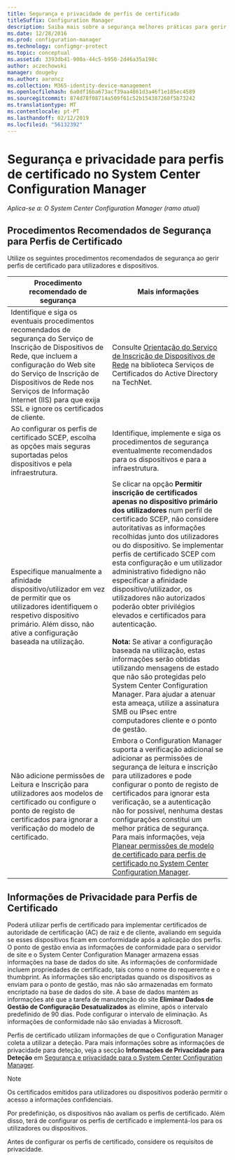 ```yaml
---
title: Segurança e privacidade de perfis de certificado
titleSuffix: Configuration Manager
description: Saiba mais sobre a segurança melhores práticas para gerir perfis de certificado para utilizadores e dispositivos no System Center Configuration Manager.
ms.date: 12/28/2016
ms.prod: configuration-manager
ms.technology: configmgr-protect
ms.topic: conceptual
ms.assetid: 3393db41-900a-44c5-b950-2d46a35a198c
author: aczechowski
manager: dougeby
ms.author: aaroncz
ms.collection: M365-identity-device-management
ms.openlocfilehash: 6a0df16ba673acf39aa4861d3a46f1e185ec4589
ms.sourcegitcommit: 874d78f08714a509f61c52b154387268f5b73242
ms.translationtype: MT
ms.contentlocale: pt-PT
ms.lasthandoff: 02/12/2019
ms.locfileid: "56132392"
---
```

# <a name="security-and-privacy-for-certificate-profiles-in-system-center-configuration-manager"></a>Segurança e privacidade para perfis de certificado no System Center Configuration Manager

*Aplica-se a: O System Center Configuration Manager (ramo atual)*


##  <a name="security-best-practices-for-certificate-profiles"></a>Procedimentos Recomendados de Segurança para Perfis de Certificado  
 Utilize os seguintes procedimentos recomendados de segurança ao gerir perfis de certificado para utilizadores e dispositivos.  

|Procedimento recomendado de segurança|Mais informações|  
|----------------------------|----------------------|  
|Identifique e siga os eventuais procedimentos recomendados de segurança do Serviço de Inscrição de Dispositivos de Rede, que incluem a configuração do Web site do Serviço de Inscrição de Dispositivos de Rede nos Serviços de Informação Internet (IIS) para que exija SSL e ignore os certificados de cliente.|Consulte [Orientação do Serviço de Inscrição de Dispositivos de Rede](http://go.microsoft.com/fwlink/p/?LinkId=309016) na biblioteca Serviços de Certificados do Active Directory na TechNet.|  
|Ao configurar os perfis de certificado SCEP, escolha as opções mais seguras suportadas pelos dispositivos e pela infraestrutura.|Identifique, implemente e siga os procedimentos de segurança eventualmente recomendados para os dispositivos e para a infraestrutura.|  
|Especifique manualmente a afinidade dispositivo/utilizador em vez de permitir que os utilizadores identifiquem o respetivo dispositivo primário. Além disso, não ative a configuração baseada na utilização.|Se clicar na opção **Permitir inscrição de certificados apenas no dispositivo primário dos utilizadores** num perfil de certificado SCEP, não considere autoritativas as informações recolhidas junto dos utilizadores ou do dispositivo. Se implementar perfis de certificado SCEP com esta configuração e um utilizador administrativo fidedigno não especificar a afinidade dispositivo/utilizador, os utilizadores não autorizados poderão obter privilégios elevados e certificados para autenticação.<br /><br /> **Nota:** Se ativar a configuração baseada na utilização, estas informações serão obtidas utilizando mensagens de estado que não são protegidas pelo System Center Configuration Manager. Para ajudar a atenuar esta ameaça, utilize a assinatura SMB ou IPsec entre computadores cliente e o ponto de gestão.|  
|Não adicione permissões de Leitura e Inscrição para utilizadores aos modelos de certificado ou configure o ponto de registo de certificados para ignorar a verificação do modelo de certificado.|Embora o Configuration Manager suporta a verificação adicional se adicionar as permissões de segurança de leitura e inscrição para utilizadores e pode configurar o ponto de registo de certificados para ignorar esta verificação, se a autenticação não for possível, nenhuma destas configurações constitui um melhor prática de segurança. Para mais informações, veja [Planear permissões de modelo de certificado para perfis de certificado no System Center Configuration Manager](../../protect/plan-design/planning-for-certificate-template-permissions.md).|  

## <a name="privacy-information-for-certificate-profiles"></a>Informações de Privacidade para Perfis de Certificado  
 Poderá utilizar perfis de certificado para implementar certificados de autoridade de certificação (AC) de raiz e de cliente, avaliando em seguida se esses dispositivos ficam em conformidade após a aplicação dos perfis. O ponto de gestão envia as informações de conformidade para o servidor de site e o System Center Configuration Manager armazena essas informações na base de dados do site. As informações de conformidade incluem propriedades de certificado, tais como o nome do requerente e o thumbprint. As informações são encriptadas quando os dispositivos as enviam para o ponto de gestão, mas não são armazenadas em formato encriptado na base de dados do site. A base de dados mantém as informações até que a tarefa de manutenção do site **Eliminar Dados de Gestão de Configuração Desatualizados** as elimine, após o intervalo predefinido de 90 dias. Pode configurar o intervalo de eliminação. As informações de conformidade não são enviadas à Microsoft.  

 Perfis de certificado utilizam informações de que o Configuration Manager coleta a utilizar a deteção. Para mais informações sobre as informações de privacidade para deteção, veja a secção **Informações de Privacidade para Deteção** em [Segurança e privacidade para o System Center Configuration Manager](../../core/plan-design/security/security-and-privacy.md).  

> [!NOTE]  
>  Os certificados emitidos para utilizadores ou dispositivos poderão permitir o acesso a informações confidenciais.  

 Por predefinição, os dispositivos não avaliam os perfis de certificado. Além disso, terá de configurar os perfis de certificado e implementá-los para os utilizadores ou dispositivos.  

 Antes de configurar os perfis de certificado, considere os requisitos de privacidade.  
